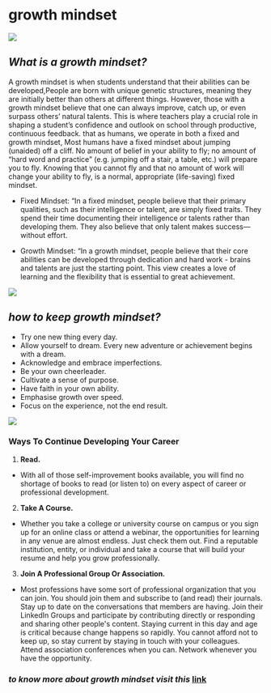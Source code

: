 # growth mindset

![](https://its.bconglobal.com/Portals/2/Images/resources-images/white-paper-2002/growth%20mindset%201.jpg?ver=2020-10-16-024745-400)

## *What is a growth mindset?*
A growth mindset is when students understand that their abilities can be developed,People are born with unique genetic structures, meaning they are initially better than others at different things. However, those with a growth mindset believe that one can always improve, catch up, or even surpass others’ natural talents. 
This is where teachers play a crucial role in shaping a student’s confidence and outlook on school through productive, continuous feedback. 
that as humans, we operate in both a fixed and growth mindset, Most humans have a fixed mindset about jumping (unaided) off a cliff. 
 No amount of belief in your ability to fly; no amount of “hard word and practice” (e.g. jumping off a stair, a table, etc.) will prepare you to fly.
 Knowing that you cannot fly and that no amount of work will change your ability to fly, is a normal, appropriate (life-saving) fixed mindset.
 
 * Fixed Mindset: “In a fixed mindset, people believe that their primary qualities, such as their intelligence or talent, are simply fixed traits. They spend their time documenting their intelligence or talents rather than developing them. They also believe that only talent makes success—without effort.

* Growth Mindset: “In a growth mindset, people believe that their core abilities can be developed through dedication and hard work - brains and talents are just the starting point. This view creates a love of learning and the flexibility that is essential to great achievement.

![](https://i2.wp.com/atlassianblog.wpengine.com/wp-content/uploads/NewGrowthMindset2.png?resize=768%2C960&ssl=1)

## *how to keep growth mindset?*
- Try one new thing every day. 
- Allow yourself to dream. Every new adventure or achievement begins with a dream. 
- Acknowledge and embrace imperfections. 
- Be your own cheerleader. 
- Cultivate a sense of purpose.
- Have faith in your own ability. 
- Emphasise growth over speed. 
- Focus on the experience, not the end result.


![](https://rgslearning.files.wordpress.com/2014/09/growth-mindset-1.jpg)

### **Ways To Continue Developing Your Career**
1. **Read.**
+ With all of those self-improvement books available, you will find no shortage of books to read (or listen to) on every aspect of career or professional development. 
 2. **Take A Course.**
  + Whether you take a college or university course on campus or you sign up for an online class or attend a webinar, the opportunities for learning in any venue are almost endless. Just check them out. Find a reputable institution, entity, or individual and take a course that will build your resume and help you grow professionally. 
3. **Join A Professional Group Or Association.**

+ Most professions have some sort of professional organization that you can join. You should join them and subscribe to (and read) their journals. Stay up to date on the conversations that members are having. Join their LinkedIn Groups and participate by contributing directly or responding and sharing other people's content. Staying current in this day and age is critical because change happens so rapidly. You cannot afford not to keep up, so stay current by staying in touch with your colleagues. Attend association conferences when you can. Network whenever you have the opportunity.

### *to know more about growth mindset visit this* [link](https://www.brainpickings.org/2014/01/29/carol-dweck-mindset/)

